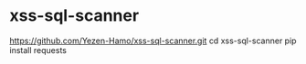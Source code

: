 # xss-sql-scanner
https://github.com/Yezen-Hamo/xss-sql-scanner.git
cd xss-sql-scanner
pip install requests
